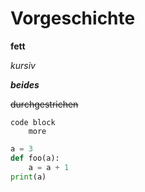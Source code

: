# Vorgeschichte

**fett**

*kursiv*

***beides***

~~durchgestrichen~~

```
code block
    more
```

```python
a = 3
def foo(a):
    a = a + 1
print(a)
```

